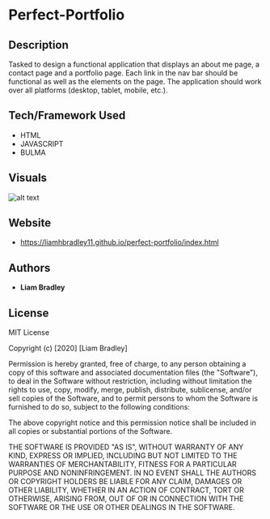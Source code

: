 # **Perfect-Portfolio**

## **Description** 
Tasked to design a functional application that displays an about me page, a contact page and a portfolio page.  Each link in the nav bar should be functional as well as the elements on the page.  The application should work over all platforms (desktop, tablet, mobile, etc.).

## **Tech/Framework Used**
* HTML
* JAVASCRIPT
* BULMA


## **Visuals**
![alt text](https://i.paste.pics/b1012e1ebd2c4df79d1fc7336e8f147b.png "Logo Title Text 1")

## **Website**
* https://liamhbradley11.github.io/perfect-portfolio/index.html

## **Authors**
* **Liam Bradley**

## **License**
MIT License

Copyright (c) [2020] [Liam Bradley]

Permission is hereby granted, free of charge, to any person obtaining a copy
of this software and associated documentation files (the "Software"), to deal
in the Software without restriction, including without limitation the rights
to use, copy, modify, merge, publish, distribute, sublicense, and/or sell
copies of the Software, and to permit persons to whom the Software is
furnished to do so, subject to the following conditions:

The above copyright notice and this permission notice shall be included in all
copies or substantial portions of the Software.

THE SOFTWARE IS PROVIDED "AS IS", WITHOUT WARRANTY OF ANY KIND, EXPRESS OR
IMPLIED, INCLUDING BUT NOT LIMITED TO THE WARRANTIES OF MERCHANTABILITY,
FITNESS FOR A PARTICULAR PURPOSE AND NONINFRINGEMENT. IN NO EVENT SHALL THE
AUTHORS OR COPYRIGHT HOLDERS BE LIABLE FOR ANY CLAIM, DAMAGES OR OTHER
LIABILITY, WHETHER IN AN ACTION OF CONTRACT, TORT OR OTHERWISE, ARISING FROM,
OUT OF OR IN CONNECTION WITH THE SOFTWARE OR THE USE OR OTHER DEALINGS IN THE
SOFTWARE.